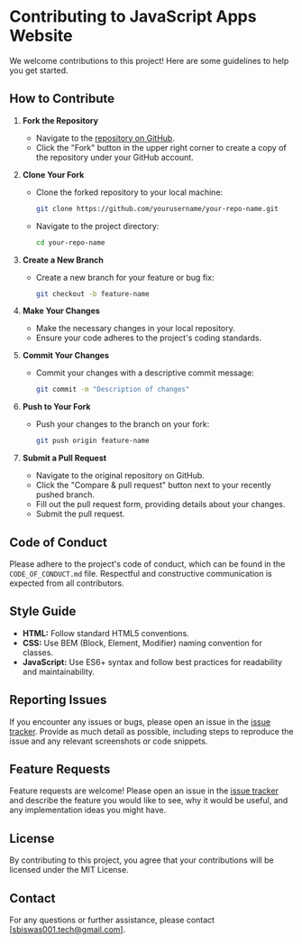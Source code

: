 # Contributing to JavaScript Apps Website

We welcome contributions to this project! Here are some guidelines to help you get started.

## How to Contribute

1. **Fork the Repository**
   - Navigate to the [repository on GitHub](https://github.com/Sbiswas001/JavaScript-Apps).
   - Click the "Fork" button in the upper right corner to create a copy of the repository under your GitHub account.

2. **Clone Your Fork**
   - Clone the forked repository to your local machine:
     ```sh
     git clone https://github.com/yourusername/your-repo-name.git
     ```
   - Navigate to the project directory:
     ```sh
     cd your-repo-name
     ```

3. **Create a New Branch**
   - Create a new branch for your feature or bug fix:
     ```sh
     git checkout -b feature-name
     ```

4. **Make Your Changes**
   - Make the necessary changes in your local repository.
   - Ensure your code adheres to the project's coding standards.

5. **Commit Your Changes**
   - Commit your changes with a descriptive commit message:
     ```sh
     git commit -m "Description of changes"
     ```

6. **Push to Your Fork**
   - Push your changes to the branch on your fork:
     ```sh
     git push origin feature-name
     ```

7. **Submit a Pull Request**
   - Navigate to the original repository on GitHub.
   - Click the "Compare & pull request" button next to your recently pushed branch.
   - Fill out the pull request form, providing details about your changes.
   - Submit the pull request.

## Code of Conduct

Please adhere to the project's code of conduct, which can be found in the `CODE_OF_CONDUCT.md` file. Respectful and constructive communication is expected from all contributors.

## Style Guide

- **HTML:** Follow standard HTML5 conventions.
- **CSS:** Use BEM (Block, Element, Modifier) naming convention for classes.
- **JavaScript:** Use ES6+ syntax and follow best practices for readability and maintainability.

## Reporting Issues

If you encounter any issues or bugs, please open an issue in the [issue tracker](https://github.com/Sbiswas001/JavaScript-Apps/issues). Provide as much detail as possible, including steps to reproduce the issue and any relevant screenshots or code snippets.

## Feature Requests

Feature requests are welcome! Please open an issue in the [issue tracker](https://github.com/Sbiswas001/JavaScript-Apps/issues) and describe the feature you would like to see, why it would be useful, and any implementation ideas you might have.

## License

By contributing to this project, you agree that your contributions will be licensed under the MIT License.

## Contact

For any questions or further assistance, please contact [sbiswas001.tech@gmail.com].
